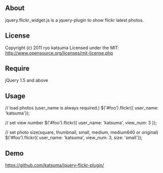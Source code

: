 ## About

jquery.flickr_widget.js is a jquery-plugin to show flickr latest photos.


## License

Copyright (c) 2011 ryo katsuma
Licensed under the MIT:
http://www.opensource.org/licenses/mit-license.php


## Require

jQuery 1.5 and above


## Usage

// load photos (user_name is always required.)
    $('#foo').flickr({ user_name: 'katsuma'});

// set view number
    $('#foo').flickr({ user_name: 'katsuma', view_num: 3 });

// set photo size(square, thumbnail, small, medium, medium640 or original)
    $('#foo').flickr({ user_name: 'katsuma', view_num: 3, size: 'small'});


## Demo

https://github.com/katsuma/jquery-flickr-plugin/